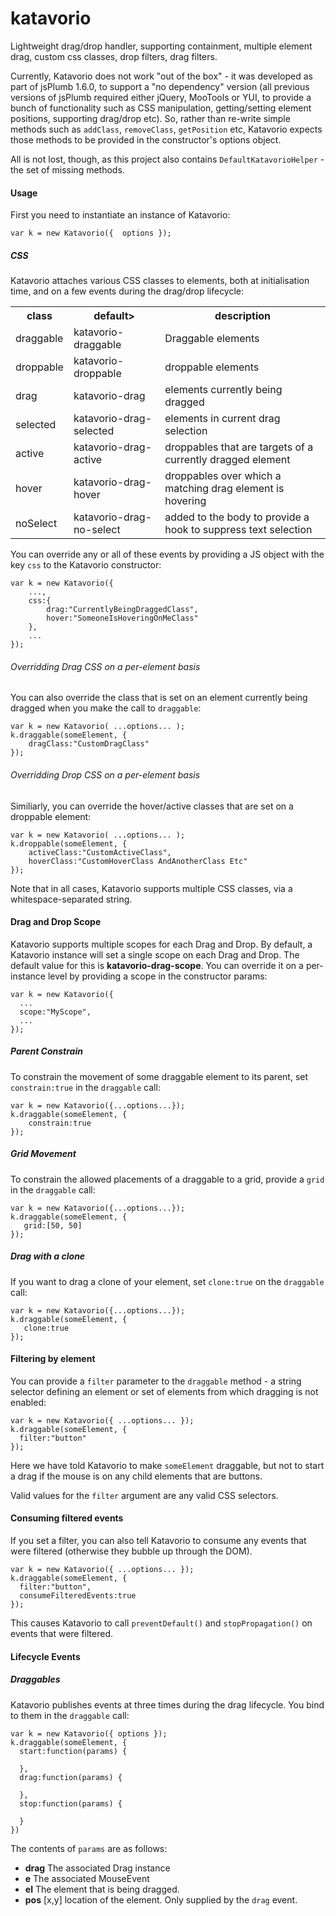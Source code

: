 katavorio
=========

Lightweight drag/drop handler, supporting containment, multiple element drag, custom css classes, drop filters, drag filters.

Currently, Katavorio does not work "out of the box" - it was developed as part of jsPlumb 1.6.0, to support a "no dependency" version (all previous versions of jsPlumb required either jQuery, 
MooTools or YUI, to provide a bunch of functionality such as CSS manipulation, getting/setting element positions, supporting drag/drop etc). So, rather
than re-write simple methods such as `addClass`, `removeClass`, `getPosition` etc, Katavorio expects those methods to be provided in the
constructor's options object.

All is not lost, though, as this project also contains `DefaultKatavorioHelper` - the set of missing methods.


#### Usage

First you need to instantiate an instance of Katavorio:

```
var k = new Katavorio({  options });
```


##### CSS

Katavorio attaches various CSS classes to elements, both at initialisation time, and on a few events during the drag/drop
lifecycle:

<table>
  <tr><th>class</th><th>default></th><th>description</th></tr>
  <tr><td>draggable</td><td>katavorio-draggable</td><td>Draggable elements</td></tr>
  <tr><td>droppable</td><td>katavorio-droppable</td><td>droppable elements</td></tr>
  <tr><td>drag</td><td>katavorio-drag</td><td>elements currently being dragged</td></tr>
  <tr><td>selected</td><td>katavorio-drag-selected</td><td>elements in current drag selection</td></tr>
  <tr><td>active</td><td>katavorio-drag-active</td><td>droppables that are targets of a currently dragged element</td></tr>
  <tr><td>hover</td><td>katavorio-drag-hover</td><td>droppables over which a matching drag element is hovering</td></tr>
  <tr><td>noSelect</td><td>katavorio-drag-no-select</td><td>added to the body to provide a hook to suppress text selection</td></tr>
</table>

You can override any or all of these events by providing a JS object with the key `css` to the Katavorio constructor:

```
var k = new Katavorio({
    ...,
    css:{
        drag:"CurrentlyBeingDraggedClass",
        hover:"SomeoneIsHoveringOnMeClass"
    },
    ...
});
```

###### Overridding Drag CSS on a per-element basis

You can also override the class that is set on an element currently being dragged when you make the call to `draggable`:

```
var k = new Katavorio( ...options... );
k.draggable(someElement, {
    dragClass:"CustomDragClass"
});
```

###### Overridding Drop CSS on a per-element basis

Similiarly, you can override the hover/active classes that are set on a droppable element:

```
var k = new Katavorio( ...options... );
k.droppable(someElement, {
    activeClass:"CustomActiveClass",
    hoverClass:"CustomHoverClass AndAnotherClass Etc"
});
```

Note that in all cases, Katavorio supports multiple CSS classes, via a whitespace-separated string.


#### Drag and Drop Scope

Katavorio supports multiple scopes for each Drag and Drop.  By default, a Katavorio instance will set a single scope 
on each Drag and Drop.  The default value for this is **katavorio-drag-scope**. You can override it on a per-instance level by
providing a scope in the constructor params:

```
var k = new Katavorio({
  ...
  scope:"MyScope",
  ...
});
```


##### Parent Constrain

To constrain the movement of some draggable element to its parent, set `constrain:true` in the `draggable` call:

```
var k = new Katavorio({...options...});
k.draggable(someElement, {
    constrain:true
});
```

##### Grid Movement

To constrain the allowed placements of a draggable to a grid, provide a `grid` in the `draggable` call:

```
var k = new Katavorio({...options...});
k.draggable(someElement, {
   grid:[50, 50]
});
```

##### Drag with a clone

If you want to drag a clone of your element, set `clone:true` on the `draggable` call:

```
var k = new Katavorio({...options...});
k.draggable(someElement, {
   clone:true
});
```

#### Filtering by element
You can provide a `filter` parameter to the `draggable` method - a string selector defining an 
element or set of elements from which dragging is not enabled:

```
var k = new Katavorio({ ...options... });
k.draggable(someElement, {
  filter:"button"
});
```

Here we have told Katavorio to make `someElement` draggable, but not to start a drag if the
mouse is on any child elements that are buttons.  

Valid values for the `filter` argument are any valid CSS selectors.

#### Consuming filtered events
If you set a filter, you can also tell Katavorio to consume any events that were filtered (otherwise 
they bubble up through the DOM). 

```
var k = new Katavorio({ ...options... });
k.draggable(someElement, {
  filter:"button",
  consumeFilteredEvents:true
});
```

This causes Katavorio to call `preventDefault()` and `stopPropagation()` on events that were filtered.

#### Lifecycle Events

##### Draggables

Katavorio publishes events at three times during the drag lifecycle. You bind to them in the `draggable` call:

```
var k = new Katavorio({ options });
k.draggable(someElement, {
  start:function(params) {
    
  },
  drag:function(params) {
    
  },
  stop:function(params) {
    
  }
})
```

The contents of `params` are as follows:

- **drag** The associated Drag instance
- **e** The associated MouseEvent
- **el** The element that is being dragged.
- **pos** [x,y] location of the element. Only supplied by the `drag` event.

